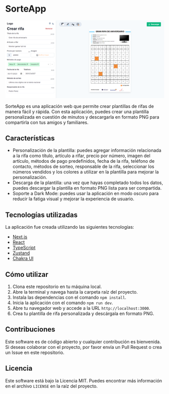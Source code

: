 # SorteApp

![Sorte-app preview](https://github.com/MGuerra17/sorte-app/blob/main/public/preview.png)

SorteApp es una aplicación web que permite crear plantillas de rifas de manera fácil y rápida. Con esta aplicación, puedes crear una plantilla personalizada en cuestión de minutos y descargarla en formato PNG para compartirla con tus amigos y familiares.

## Características

- Personalización de la plantilla: puedes agregar información relacionada a la rifa como título, artículo a rifar, precio por número, imagen del artículo, métodos de pago predefinidos, fecha de la rifa, teléfono de contacto, métodos de sorteo, responsable de la rifa, seleccionar los números vendidos y los colores a utilizar en la plantilla para mejorar la personalización.
- Descarga de la plantilla: una vez que hayas completado todos los datos, puedes descargar la plantilla en formato PNG lista para ser compartida.
- Soporte a Dark Mode: puedes usar la aplicación en modo oscuro para reducir la fatiga visual y mejorar la experiencia de usuario.

## Tecnologías utilizadas

La aplicación fue creada utilizando las siguientes tecnologías:

- [Next.js](https://nextjs.org/)
- [React](https://reactjs.org/)
- [TypeScript](https://www.typescriptlang.org/)
- [Zustand](https://github.com/pmndrs/zustand)
- [Chakra UI](https://chakra-ui.com/)

## Cómo utilizar

1. Clona este repositorio en tu máquina local.
2. Abre la terminal y navega hasta la carpeta raíz del proyecto.
3. Instala las dependencias con el comando `npm install`.
4. Inicia la aplicación con el comando `npm run dev`.
5. Abre tu navegador web y accede a la URL `http://localhost:3000`.
6. Crea tu plantilla de rifa personalizada y descárgala en formato PNG.

## Contribuciones

Este software es de código abierto y cualquier contribución es bienvenida. Si deseas colaborar con el proyecto, por favor envía un Pull Request o crea un Issue en este repositorio.

## Licencia

Este software está bajo la Licencia MIT. Puedes encontrar más información en el archivo `LICENSE` en la raíz del proyecto.
